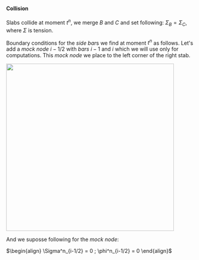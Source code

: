 #### Collision

Slabs collide at moment $t^n$, we merge $B$ and $C$ and set following: $\Sigma_B = \Sigma_C$, where $\Sigma$ is tension.

Boundary conditions for the *side bar*s we find at moment $t^n$ as follows. Let's add a *mock node* $i - 1/2$ with *bars* $i - 1$ and $i$ which we will use only for computations. 
This *mock node* we place to the left corner of the right stab.


<img src="https://user-images.githubusercontent.com/1022757/50426728-b83b5400-08a6-11e9-8ac0-2e7d92658aa0.png" width="450">

And we suposse following for the *mock node*:

$\begin{align}
\Sigma^n_{i-1/2} = 0 ; \phi^n_{i-1/2} = 0
\end{align}$
